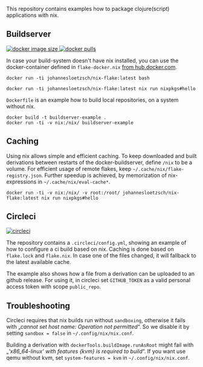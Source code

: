 This repository contains examples how to package clojure(script) applications with nix.

## Buildserver

[
![docker image size](https://img.shields.io/docker/image-size/johannesloetzsch/nix-flake.svg)
![docker pulls](https://img.shields.io/docker/pulls/johannesloetzsch/nix-flake.svg)
](https://hub.docker.com/repository/docker/johannesloetzsch/nix-flake)

In case your build-system doesn't have nix installed, you can use the docker-container defined in `flake-docker.nix` [from hub.docker.com](https://hub.docker.com/repository/docker/johannesloetzsch/nix-flake).

```shell
docker run -ti johannesloetzsch/nix-flake:latest bash

docker run -ti johannesloetzsch/nix-flake:latest nix run nixpkgs#hello
```

`Dockerfile` is an example how to build local repositories, on a system without nix.


```shell
docker build -t buildserver-example .
docker run -ti -v nix:/nix/ buildserver-example
```

## Caching

Using nix allows simple and efficient caching. To keep downloaded and built derivations between restarts of the docker-buildserver, define `/nix` to be a volume. 
For efficient usage of remote flakes, keep `~/.cache/nix/flake-registry.json`. Further speedup is achieved, by memorization of nix-expressions in `~/.cache/nix/eval-cache*`.

```shell
docker run -ti -v nix:/nix/ -v root:/root/ johannesloetzsch/nix-flake:latest nix run nixpkgs#hello
```

## Circleci

[![circleci](https://circleci.com/gh/johannesloetzsch/nix-docker-cljc.svg?style=shield)](https://app.circleci.com/pipelines/github/johannesloetzsch/nix-docker-cljc)

The repository contains a `.circleci/config.yml`, showing an example of how to configure a ci build based on nix.
Caching is done based on `flake.lock` and `flake.nix`. In case one of the files changed, it will fallback to the latest available cache.

The example also shows how a file from a derivation can be uploaded to an github release. For using it, in circleci set `GITHUB_TOKEN` as a valid personal access token with scope `public_repo`.

## Troubleshooting

Circleci requires that nix builds run without `sandboxing`, otherwise it fails with „_cannot set host name: Operation not permitted_“. So we disable it by setting `sandbox = false` in `~/.config/nix/nix.conf`.

Building a derivation with `dockerTools.buildImage.runAsRoot` might fail with „_'x86_64-linux' with features {kvm} is required to build_“. If you want use qemu without kvm, set `system-features = kvm` in `~/.config/nix/nix.conf`.
